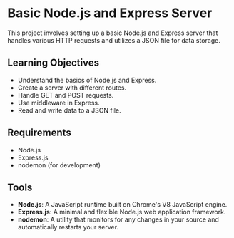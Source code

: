 # Basic Node.js and Express Server

This project involves setting up a basic Node.js and Express server that handles various HTTP requests and utilizes a JSON file for data storage.

## Learning Objectives

- Understand the basics of Node.js and Express.
- Create a server with different routes.
- Handle GET and POST requests.
- Use middleware in Express.
- Read and write data to a JSON file.

## Requirements

- Node.js
- Express.js
- nodemon (for development)

## Tools

- **Node.js**: A JavaScript runtime built on Chrome's V8 JavaScript engine.
- **Express.js**: A minimal and flexible Node.js web application framework.
- **nodemon**: A utility that monitors for any changes in your source and automatically restarts your server.
